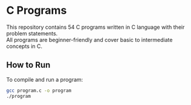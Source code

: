# C Programs

This repository contains 54 C programs written in C language with their problem statements.  
All programs are beginner-friendly and cover basic to intermediate concepts in C.

## How to Run
To compile and run a program:

```bash
gcc program.c -o program
./program

